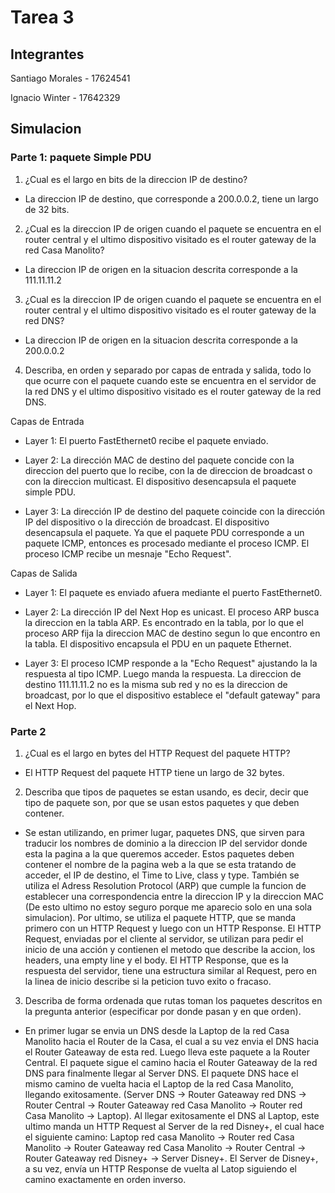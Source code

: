 # Tarea 3

## Integrantes

Santiago Morales - 17624541

Ignacio Winter - 17642329

## Simulacion

### Parte 1: paquete Simple PDU

1. ¿Cual es el largo en bits de la direccion IP de destino?

* La direccion IP de destino, que corresponde a 200.0.0.2, tiene un largo de 32 bits.

2. ¿Cual es la direccion IP de origen cuando el paquete se encuentra en el router central y el ultimo dispositivo visitado es el router gateway de la red Casa Manolito?

* La direccion IP de origen en la situacion descrita corresponde a la 111.11.11.2 

3. ¿Cual es la direccion IP de origen cuando el paquete se encuentra en el router central y el ultimo dispositivo visitado es el router gateway de la red DNS?

* La direccion IP de origen en la situacion descrita corresponde a la 200.0.0.2

4. Describa, en orden y separado por capas de entrada y salida, todo lo que ocurre con el paquete cuando este se encuentra en el servidor de la red DNS y el ultimo dispositivo visitado es el router gateway de la red DNS.

Capas de Entrada

* Layer 1: El puerto FastEthernet0 recibe el paquete enviado.

* Layer 2: La dirección MAC de destino del paquete concide con la direccion del puerto que lo recibe, con la de direccion de broadcast o con la direccion multicast. El dispositivo desencapsula el paquete simple PDU.

* Layer 3: La dirección IP de destino del paquete coincide con la dirección IP del dispositivo o la dirección de broadcast. El dispositivo desencapsula el paquete. Ya que el paquete PDU corresponde a un paquete ICMP, entonces es procesado mediante el proceso ICMP. El proceso ICMP recibe un mesnaje "Echo Request".

Capas de Salida

* Layer 1: El paquete es enviado afuera mediante el puerto FastEthernet0.

* Layer 2: La dirección IP del Next Hop es unicast. El proceso ARP busca la direccion en la tabla ARP. Es encontrado en la tabla, por lo que el proceso ARP fija la direccion MAC de destino segun lo que encontro en la tabla. El dispositivo encapsula el PDU en un paquete Ethernet.  

* Layer 3: El proceso ICMP responde a la "Echo Request" ajustando la la respuesta al tipo ICMP. Luego manda la respuesta. La direccion de destino 111.11.11.2 no es la misma sub red y no es la direccion de broadcast, por lo que el dispositivo establece el "default gateway" para el Next Hop.

### Parte 2

1. ¿Cual es el largo en bytes del HTTP Request del paquete HTTP?

* El HTTP Request del paquete HTTP tiene un largo de 32 bytes.

2. Describa que tipos de paquetes se estan usando, es decir, decir que tipo de paquete son, por que se usan estos paquetes y que deben contener.

* Se estan utilizando, en primer lugar, paquetes DNS, que sirven para traducir los nombres de dominio a la direccion IP del servidor donde esta la pagina a la que queremos acceder. Estos paquetes deben contener el nombre de la pagina web a la que se esta tratando de acceder, el IP de destino, el Time to Live, class y type. También se utiliza el Adress Resolution Protocol (ARP) que cumple la funcion de establecer una correspondencia entre la direccion IP y la direccion MAC (De esto ultimo no estoy seguro porque me aparecio solo en una sola simulacion). Por ultimo, se utiliza el paquete HTTP, que se manda primero con un HTTP Request y luego con un HTTP Response. El HTTP Request, enviadas por el cliente al servidor, se utilizan para pedir el inicio de una acción y contienen el metodo que describe la accion, los headers, una empty line y el body. El HTTP Response, que es la respuesta del servidor, tiene una estructura similar al Request, pero en la linea de inicio describe si la peticion tuvo exito o fracaso.  

3. Describa de forma ordenada que rutas toman los paquetes descritos en la pregunta anterior (especificar por donde pasan y en que orden).

* En primer lugar se envia un DNS desde la Laptop de la red Casa Manolito hacia el Router de la Casa, el cual a su vez envia el DNS hacia el Router Gateaway de esta red. Luego lleva este paquete a la Router Central. El paquete sigue el camino hacia el Router Gateaway de la red DNS para finalmente llegar al Server DNS. El paquete DNS hace el mismo camino de vuelta hacia el Laptop de la red Casa Manolito, llegando exitosamente. (Server DNS -> Router Gateaway red DNS -> Router Central -> Router Gateaway red Casa Manolito -> Router red Casa Manolito -> Laptop). Al llegar exitosamente el DNS al Laptop, este ultimo manda un HTTP Request al Server de la red Disney+, el cual hace el siguiente camino: Laptop red casa Manolito -> Router red Casa Manolito -> Router Gateaway red Casa Manolito -> Router Central -> Router Gateaway red Disney+ -> Server Disney+. El Server de Disney+, a su vez, envía un HTTP Response de vuelta al Latop siguiendo el camino exactamente en orden inverso. 
